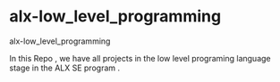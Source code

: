 # alx-low_level_programming
alx-low_level_programming


In this Repo , we have all projects in the low level programing language stage in the ALX SE program .
